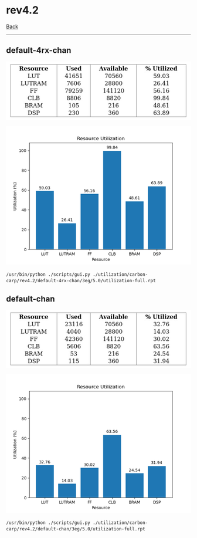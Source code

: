 # rev4.2

[Back](<../carbon-carp.md>)

---

## default-4rx-chan

<p align="center">
	<img src="../../../../images/carbon-carp/rev4.2/default-4rx-chan/3eg/5.0/table.jpg" />
</p>

<p align="center">
	<img src="../../../../images/carbon-carp/rev4.2/default-4rx-chan/3eg/5.0/graph.png" />
</p>

`/usr/bin/python ./scripts/gui.py ./utilization/carbon-carp/rev4.2/default-4rx-chan/3eg/5.0/utilization-full.rpt`

## default-chan

<p align="center">
	<img src="../../../../images/carbon-carp/rev4.2/default-chan/3eg/5.0/table.jpg" />
</p>

<p align="center">
	<img src="../../../../images/carbon-carp/rev4.2/default-chan/3eg/5.0/graph.png" />
</p>

`/usr/bin/python ./scripts/gui.py ./utilization/carbon-carp/rev4.2/default-chan/3eg/5.0/utilization-full.rpt`

